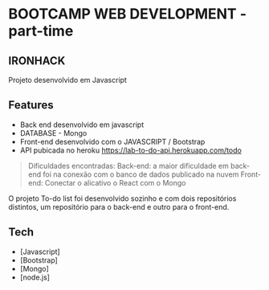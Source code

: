 # BOOTCAMP WEB DEVELOPMENT - part-time
## IRONHACK

Projeto desenvolvido em Javascript


## Features

- Back end desenvolvido em javascript
- DATABASE - Mongo
- Front-end desenvolvido com o JAVASCRIPT / Bootstrap
- API pubicada no heroku https://lab-to-do-api.herokuapp.com/todo

> Dificuldades encontradas:
> Back-end: a maior dificuldade em back-end foi na conexão com o banco de dados publicado na nuvem
> Front-end: Conectar o alicativo o React com o Mongo

O projeto To-do list foi desenvolvido sozinho e com dois repositórios distintos, um repositório para o back-end e outro para o front-end.

## Tech

- [Javascript]
- [Bootstrap]
- [Mongo]
- [node.js]
